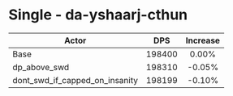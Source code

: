 # Single - da-yshaarj-cthun
| Actor | DPS | Increase |
|---|:---:|:---:|
|Base|198400|0.00%|
|dp_above_swd|198310|-0.05%|
|dont_swd_if_capped_on_insanity|198199|-0.10%|
